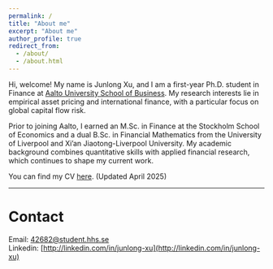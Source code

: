 ```yaml
---
permalink: /
title: "About me"
excerpt: "About me"
author_profile: true
redirect_from: 
  - /about/
  - /about.html
---
```


Hi, welcome! My name is Junlong Xu, and I am a first-year Ph.D. student in Finance at [Aalto University School of Business](https://www.aalto.fi/en/department-of-finance). My research interests lie in empirical asset pricing and international finance, with a particular focus on global capital flow risk.

Prior to joining Aalto, I earned an M.Sc. in Finance at the Stockholm School of Economics and a dual B.Sc. in Financial Mathematics from the University of Liverpool and Xi’an Jiaotong-Liverpool University. My academic background combines quantitative skills with applied financial research, which continues to shape my current work.

You can find my CV [here](/assets/CV.pdf). (Updated April 2025)

---

# Contact
Email: [42682@student.hhs.se](mailto:42682@student.hhs.se)   
Linkedin: [http://linkedin.com/in/junlong-xu](http://linkedin.com/in/junlong-xu) 

